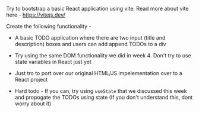 Try to bootstrap a basic React application using vite.
Read more about vite here - https://vitejs.dev/

Create the following functionality -

- A basic TODO application where there are two input (title and description) boxes and users can add append TODOs to a div

- Try using the same DOM functionality we did in week 4. Don't try to use state variables in React just yet

- Just tro to port over our original HTML/JS impelementation over to a React project

- Hard todo - If you can, try using `useState` that we discussed this week and propogate the TODOs using state (If you don't understand this, dont worry about it)
